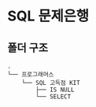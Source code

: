 # SQL 문제은행

## 폴더 구조

```
.
└── 프로그래머스
    └── SQL 고득점 KIT
        ├── IS NULL
        └── SELECT
```

